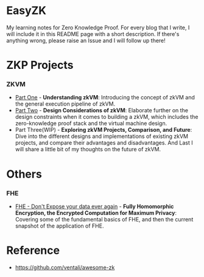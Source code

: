 # EasyZK
My learning notes for Zero Knowledge Proof. For every blog that I write, I will include it in this README page with a short description. If there's anything wrong, please raise an Issue and I will follow up there!

# ZKP Projects

### ZKVM

- [Part One](https://www.brianseong99.com/post/zkvm-part-one-understanding-zkvm) - **Understanding zkVM**: Introducing the concept of zkVM and the general execution pipeline of zkVM.
- [Part Two](https://www.brianseong99.com/post/zkvm-part-two-design-considerations-of-zkvm) - **Design Considerations of zkVM**: Elaborate further on the design constraints when it comes to building a zkVM, which includes the zero-knowledge proof stack and the virtual machine design.
- Part Three(WIP) - **Exploring zkVM Projects, Comparison, and Future**: Dive into the different designs and implementations of existing zkVM projects, and compare their advantages and disadvantages. And Last I will share a little bit of my thoughts on the future of zkVM.


# Others

### FHE

- [FHE - Don't Expose your data ever again](https://www.brianseong99.com/post/fhe-encrypted-computation-for-maximum-privacy) - **Fully Homomorphic Encryption, the Encrypted Computation for Maximum Privacy**: Covering some of the fundamental basics of FHE, and then the current snapshot of the application of FHE. 

# Reference

- https://github.com/ventali/awesome-zk
